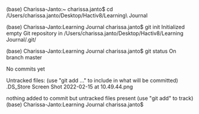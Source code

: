 (base) Charissa-Janto:~ charissa.janto$ cd /Users/charissa.janto/Desktop/Hactiv8/Learning\ Journal 

(base) Charissa-Janto:Learning Journal charissa.janto$ git init
Initialized empty Git repository in /Users/charissa.janto/Desktop/Hactiv8/Learning Journal/.git/

(base) Charissa-Janto:Learning Journal charissa.janto$ git status
On branch master

No commits yet

Untracked files:
  (use "git add <file>..." to include in what will be committed)
    .DS_Store
    Screen Shot 2022-02-15 at 10.49.44.png

nothing added to commit but untracked files present (use "git add" to track)
(base) Charissa-Janto:Learning Journal charissa.janto$ 
